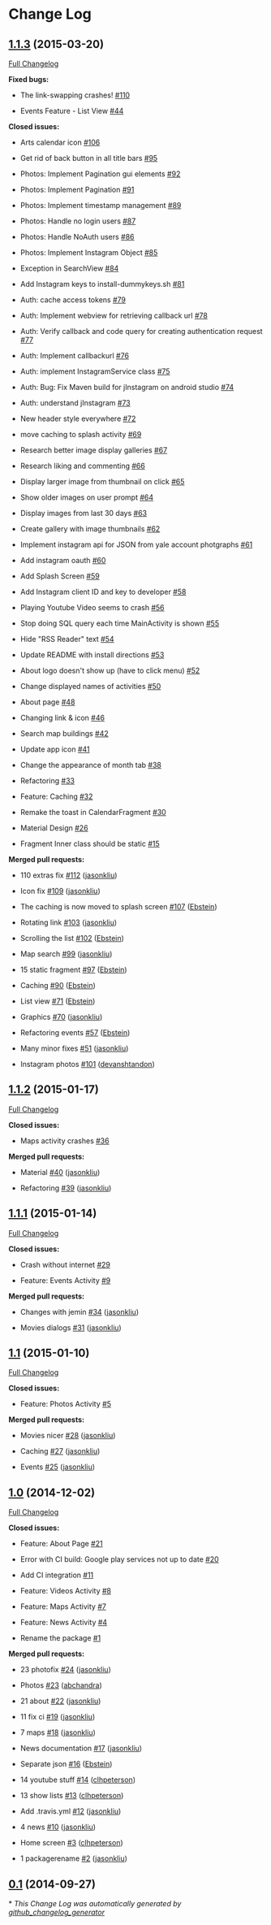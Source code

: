 # Change Log

## [1.1.3](https://github.com/YaleSTC/YalePublic-android/tree/1.1.3) (2015-03-20)

[Full Changelog](https://github.com/YaleSTC/YalePublic-android/compare/1.1.2...1.1.3)

**Fixed bugs:**

- The link-swapping crashes! [\#110](https://github.com/YaleSTC/YalePublic-android/issues/110)

- Events Feature - List View [\#44](https://github.com/YaleSTC/YalePublic-android/issues/44)

**Closed issues:**

- Arts calendar icon [\#106](https://github.com/YaleSTC/YalePublic-android/issues/106)

- Get rid of back button in all title bars [\#95](https://github.com/YaleSTC/YalePublic-android/issues/95)

- Photos: Implement Pagination gui elements [\#92](https://github.com/YaleSTC/YalePublic-android/issues/92)

- Photos: Implement Pagination [\#91](https://github.com/YaleSTC/YalePublic-android/issues/91)

- Photos: Implement timestamp management [\#89](https://github.com/YaleSTC/YalePublic-android/issues/89)

- Photos: Handle no login users [\#87](https://github.com/YaleSTC/YalePublic-android/issues/87)

- Photos: Handle NoAuth users [\#86](https://github.com/YaleSTC/YalePublic-android/issues/86)

- Photos: Implement Instagram Object [\#85](https://github.com/YaleSTC/YalePublic-android/issues/85)

- Exception in SearchView [\#84](https://github.com/YaleSTC/YalePublic-android/issues/84)

- Add Instagram keys to install-dummykeys.sh [\#81](https://github.com/YaleSTC/YalePublic-android/issues/81)

- Auth: cache access tokens [\#79](https://github.com/YaleSTC/YalePublic-android/issues/79)

- Auth: Implement webview for retrieving callback url [\#78](https://github.com/YaleSTC/YalePublic-android/issues/78)

- Auth: Verify callback and code query for creating authentication request [\#77](https://github.com/YaleSTC/YalePublic-android/issues/77)

- Auth: Implement callbackurl [\#76](https://github.com/YaleSTC/YalePublic-android/issues/76)

- Auth: implement InstagramService class [\#75](https://github.com/YaleSTC/YalePublic-android/issues/75)

- Auth: Bug: Fix Maven build for jInstagram on android studio [\#74](https://github.com/YaleSTC/YalePublic-android/issues/74)

- Auth: understand jInstagram [\#73](https://github.com/YaleSTC/YalePublic-android/issues/73)

- New header style everywhere [\#72](https://github.com/YaleSTC/YalePublic-android/issues/72)

- move caching to splash activity [\#69](https://github.com/YaleSTC/YalePublic-android/issues/69)

- Research better image display galleries [\#67](https://github.com/YaleSTC/YalePublic-android/issues/67)

- Research liking and commenting [\#66](https://github.com/YaleSTC/YalePublic-android/issues/66)

- Display larger image from thumbnail on click [\#65](https://github.com/YaleSTC/YalePublic-android/issues/65)

- Show older images on user prompt [\#64](https://github.com/YaleSTC/YalePublic-android/issues/64)

- Display images from last 30 days [\#63](https://github.com/YaleSTC/YalePublic-android/issues/63)

- Create gallery with image thumbnails [\#62](https://github.com/YaleSTC/YalePublic-android/issues/62)

- Implement instagram api for JSON from yale account photgraphs [\#61](https://github.com/YaleSTC/YalePublic-android/issues/61)

- Add instagram oauth [\#60](https://github.com/YaleSTC/YalePublic-android/issues/60)

- Add Splash Screen [\#59](https://github.com/YaleSTC/YalePublic-android/issues/59)

- Add Instagram client ID and key to developer [\#58](https://github.com/YaleSTC/YalePublic-android/issues/58)

- Playing Youtube Video seems to crash [\#56](https://github.com/YaleSTC/YalePublic-android/issues/56)

- Stop doing SQL query each time MainActivity is shown [\#55](https://github.com/YaleSTC/YalePublic-android/issues/55)

- Hide "RSS Reader" text [\#54](https://github.com/YaleSTC/YalePublic-android/issues/54)

- Update README with install directions [\#53](https://github.com/YaleSTC/YalePublic-android/issues/53)

- About logo doesn't show up \(have to click menu\) [\#52](https://github.com/YaleSTC/YalePublic-android/issues/52)

- Change displayed names of activities [\#50](https://github.com/YaleSTC/YalePublic-android/issues/50)

- About page [\#48](https://github.com/YaleSTC/YalePublic-android/issues/48)

- Changing link & icon [\#46](https://github.com/YaleSTC/YalePublic-android/issues/46)

- Search map buildings [\#42](https://github.com/YaleSTC/YalePublic-android/issues/42)

- Update app icon [\#41](https://github.com/YaleSTC/YalePublic-android/issues/41)

- Change the appearance of month tab [\#38](https://github.com/YaleSTC/YalePublic-android/issues/38)

- Refactoring [\#33](https://github.com/YaleSTC/YalePublic-android/issues/33)

- Feature: Caching [\#32](https://github.com/YaleSTC/YalePublic-android/issues/32)

- Remake the toast in CalendarFragment [\#30](https://github.com/YaleSTC/YalePublic-android/issues/30)

- Material Design [\#26](https://github.com/YaleSTC/YalePublic-android/issues/26)

- Fragment Inner class should be static [\#15](https://github.com/YaleSTC/YalePublic-android/issues/15)

**Merged pull requests:**

- 110 extras fix [\#112](https://github.com/YaleSTC/YalePublic-android/pull/112) ([jasonkliu](https://github.com/jasonkliu))

- Icon fix [\#109](https://github.com/YaleSTC/YalePublic-android/pull/109) ([jasonkliu](https://github.com/jasonkliu))

- The caching is now moved to splash screen [\#107](https://github.com/YaleSTC/YalePublic-android/pull/107) ([Ebstein](https://github.com/Ebstein))

- Rotating link [\#103](https://github.com/YaleSTC/YalePublic-android/pull/103) ([jasonkliu](https://github.com/jasonkliu))

- Scrolling the list [\#102](https://github.com/YaleSTC/YalePublic-android/pull/102) ([Ebstein](https://github.com/Ebstein))

- Map search [\#99](https://github.com/YaleSTC/YalePublic-android/pull/99) ([jasonkliu](https://github.com/jasonkliu))

- 15 static fragment [\#97](https://github.com/YaleSTC/YalePublic-android/pull/97) ([Ebstein](https://github.com/Ebstein))

- Caching [\#90](https://github.com/YaleSTC/YalePublic-android/pull/90) ([Ebstein](https://github.com/Ebstein))

- List view [\#71](https://github.com/YaleSTC/YalePublic-android/pull/71) ([Ebstein](https://github.com/Ebstein))

- Graphics [\#70](https://github.com/YaleSTC/YalePublic-android/pull/70) ([jasonkliu](https://github.com/jasonkliu))

- Refactoring events [\#57](https://github.com/YaleSTC/YalePublic-android/pull/57) ([Ebstein](https://github.com/Ebstein))

- Many minor fixes [\#51](https://github.com/YaleSTC/YalePublic-android/pull/51) ([jasonkliu](https://github.com/jasonkliu))

- Instagram photos [\#101](https://github.com/YaleSTC/YalePublic-android/pull/101) ([devanshtandon](https://github.com/devanshtandon))

## [1.1.2](https://github.com/YaleSTC/YalePublic-android/tree/1.1.2) (2015-01-17)

[Full Changelog](https://github.com/YaleSTC/YalePublic-android/compare/1.1.1...1.1.2)

**Closed issues:**

- Maps activity crashes [\#36](https://github.com/YaleSTC/YalePublic-android/issues/36)

**Merged pull requests:**

- Material [\#40](https://github.com/YaleSTC/YalePublic-android/pull/40) ([jasonkliu](https://github.com/jasonkliu))

- Refactoring [\#39](https://github.com/YaleSTC/YalePublic-android/pull/39) ([jasonkliu](https://github.com/jasonkliu))

## [1.1.1](https://github.com/YaleSTC/YalePublic-android/tree/1.1.1) (2015-01-14)

[Full Changelog](https://github.com/YaleSTC/YalePublic-android/compare/1.1...1.1.1)

**Closed issues:**

- Crash without internet [\#29](https://github.com/YaleSTC/YalePublic-android/issues/29)

- Feature: Events Activity [\#9](https://github.com/YaleSTC/YalePublic-android/issues/9)

**Merged pull requests:**

- Changes with jemin [\#34](https://github.com/YaleSTC/YalePublic-android/pull/34) ([jasonkliu](https://github.com/jasonkliu))

- Movies dialogs [\#31](https://github.com/YaleSTC/YalePublic-android/pull/31) ([jasonkliu](https://github.com/jasonkliu))

## [1.1](https://github.com/YaleSTC/YalePublic-android/tree/1.1) (2015-01-10)

[Full Changelog](https://github.com/YaleSTC/YalePublic-android/compare/1.0...1.1)

**Closed issues:**

- Feature: Photos Activity [\#5](https://github.com/YaleSTC/YalePublic-android/issues/5)

**Merged pull requests:**

- Movies nicer [\#28](https://github.com/YaleSTC/YalePublic-android/pull/28) ([jasonkliu](https://github.com/jasonkliu))

- Caching [\#27](https://github.com/YaleSTC/YalePublic-android/pull/27) ([jasonkliu](https://github.com/jasonkliu))

- Events [\#25](https://github.com/YaleSTC/YalePublic-android/pull/25) ([jasonkliu](https://github.com/jasonkliu))

## [1.0](https://github.com/YaleSTC/YalePublic-android/tree/1.0) (2014-12-02)

[Full Changelog](https://github.com/YaleSTC/YalePublic-android/compare/0.1...1.0)

**Closed issues:**

- Feature: About Page [\#21](https://github.com/YaleSTC/YalePublic-android/issues/21)

- Error with CI build: Google play services not up to date [\#20](https://github.com/YaleSTC/YalePublic-android/issues/20)

- Add CI integration  [\#11](https://github.com/YaleSTC/YalePublic-android/issues/11)

- Feature: Videos Activity [\#8](https://github.com/YaleSTC/YalePublic-android/issues/8)

- Feature: Maps Activity [\#7](https://github.com/YaleSTC/YalePublic-android/issues/7)

- Feature: News Activity [\#4](https://github.com/YaleSTC/YalePublic-android/issues/4)

- Rename the package [\#1](https://github.com/YaleSTC/YalePublic-android/issues/1)

**Merged pull requests:**

- 23 photofix [\#24](https://github.com/YaleSTC/YalePublic-android/pull/24) ([jasonkliu](https://github.com/jasonkliu))

- Photos [\#23](https://github.com/YaleSTC/YalePublic-android/pull/23) ([abchandra](https://github.com/abchandra))

- 21 about [\#22](https://github.com/YaleSTC/YalePublic-android/pull/22) ([jasonkliu](https://github.com/jasonkliu))

- 11 fix ci [\#19](https://github.com/YaleSTC/YalePublic-android/pull/19) ([jasonkliu](https://github.com/jasonkliu))

- 7 maps [\#18](https://github.com/YaleSTC/YalePublic-android/pull/18) ([jasonkliu](https://github.com/jasonkliu))

- News documentation [\#17](https://github.com/YaleSTC/YalePublic-android/pull/17) ([jasonkliu](https://github.com/jasonkliu))

- Separate json [\#16](https://github.com/YaleSTC/YalePublic-android/pull/16) ([Ebstein](https://github.com/Ebstein))

- 14 youtube stuff [\#14](https://github.com/YaleSTC/YalePublic-android/pull/14) ([clhpeterson](https://github.com/clhpeterson))

- 13 show lists [\#13](https://github.com/YaleSTC/YalePublic-android/pull/13) ([clhpeterson](https://github.com/clhpeterson))

- Add .travis.yml [\#12](https://github.com/YaleSTC/YalePublic-android/pull/12) ([jasonkliu](https://github.com/jasonkliu))

- 4 news [\#10](https://github.com/YaleSTC/YalePublic-android/pull/10) ([jasonkliu](https://github.com/jasonkliu))

- Home screen [\#3](https://github.com/YaleSTC/YalePublic-android/pull/3) ([clhpeterson](https://github.com/clhpeterson))

- 1 packagerename [\#2](https://github.com/YaleSTC/YalePublic-android/pull/2) ([jasonkliu](https://github.com/jasonkliu))

## [0.1](https://github.com/YaleSTC/YalePublic-android/tree/0.1) (2014-09-27)



\* *This Change Log was automatically generated by [github_changelog_generator](https://github.com/skywinder/Github-Changelog-Generator)*